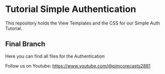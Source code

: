 # Tutorial Simple Authentication
This repository holds the View Templates and the CSS for our Simple Auth Tutorial.

## Final Branch
Here you can find all files for the Authentication


Follow us on Youtube: https://www.youtube.com/@pimcorecasts2881
